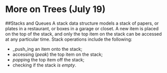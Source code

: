 More on Trees (July 19)
===

##Stacks and Queues
A stack data structure models a stack of papers, or plates in a restaurant, or boxes in a garage or closet. A new item is placed on the top of the stack, and only the top item on the stack can be accessed at any particular time. Stack operations include the following:
+ _push_ing an item onto the stack;
+ accessing (*peak*) the top item on the stack;
+ *pop*ping the top item off the stack;
+ checking if the stack *is empty*.

